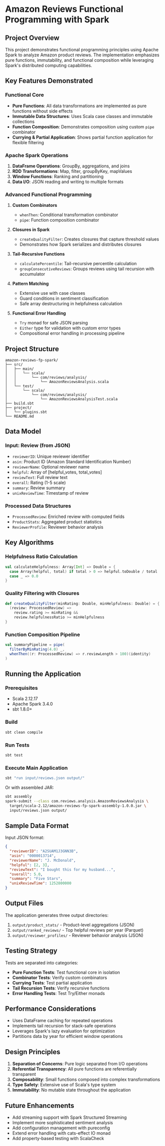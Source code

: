 # Amazon Reviews Functional Programming with Spark

## Project Overview

This project demonstrates functional programming principles using Apache Spark to analyze Amazon product reviews. The implementation emphasizes pure functions, immutability, and functional composition while leveraging Spark's distributed computing capabilities.

## Key Features Demonstrated

### Functional Core
- **Pure Functions**: All data transformations are implemented as pure functions without side effects
- **Immutable Data Structures**: Uses Scala case classes and immutable collections
- **Function Composition**: Demonstrates composition using custom `pipe` combinator
- **Currying & Partial Application**: Shows partial function application for flexible filtering

### Apache Spark Operations
1. **DataFrame Operations**: GroupBy, aggregations, and joins
2. **RDD Transformations**: Map, filter, groupByKey, mapValues
3. **Window Functions**: Ranking and partitioning
4. **Data I/O**: JSON reading and writing to multiple formats

### Advanced Functional Programming

1. **Custom Combinators**
   - `whenThen`: Conditional transformation combinator
   - `pipe`: Function composition combinator

2. **Closures in Spark**
   - `createQualityFilter`: Creates closures that capture threshold values
   - Demonstrates how Spark serializes and distributes closures

3. **Tail-Recursive Functions**
   - `calculatePercentile`: Tail-recursive percentile calculation
   - `groupConsecutiveReviews`: Groups reviews using tail recursion with accumulator

4. **Pattern Matching**
   - Extensive use with case classes
   - Guard conditions in sentiment classification
   - Safe array destructuring in helpfulness calculation

5. **Functional Error Handling**
   - `Try` monad for safe JSON parsing
   - `Either` type for validation with custom error types
   - Compositional error handling in processing pipeline

## Project Structure

```
amazon-reviews-fp-spark/
├── src/
│   ├── main/
│   │   └── scala/
│   │       └── com/reviews/analysis/
│   │           └── AmazonReviewsAnalysis.scala
│   └── test/
│       └── scala/
│           └── com/reviews/analysis/
│               └── AmazonReviewsAnalysisTest.scala
├── build.sbt
├── project/
│   └── plugins.sbt
└── README.md
```

## Data Model

### Input: Review (from JSON)
- `reviewerID`: Unique reviewer identifier
- `asin`: Product ID (Amazon Standard Identification Number)
- `reviewerName`: Optional reviewer name
- `helpful`: Array of [helpful_votes, total_votes]
- `reviewText`: Full review text
- `overall`: Rating (1-5 scale)
- `summary`: Review summary
- `unixReviewTime`: Timestamp of review

### Processed Data Structures
- `ProcessedReview`: Enriched review with computed fields
- `ProductStats`: Aggregated product statistics
- `ReviewerProfile`: Reviewer behavior analysis

## Key Algorithms

### Helpfulness Ratio Calculation
```scala
val calculateHelpfulness: Array[Int] => Double = {
  case Array(helpful, total) if total > 0 => helpful.toDouble / total
  case _ => 0.0
}
```

### Quality Filtering with Closures
```scala
def createQualityFilter(minRating: Double, minHelpfulness: Double) = {
  (review: ProcessedReview) => 
    review.rating >= minRating && 
    review.helpfulnessRatio >= minHelpfulness
}
```

### Function Composition Pipeline
```scala
val summaryPipeline = pipe(
  filterByMinRating(4.0) _,
  whenThen((r: ProcessedReview) => r.reviewLength > 100)(identity)
)
```

## Running the Application

### Prerequisites
- Scala 2.12.17
- Apache Spark 3.4.0
- sbt 1.8.0+

### Build
```bash
sbt clean compile
```

### Run Tests
```bash
sbt test
```

### Execute Main Application
```bash
sbt "run input/reviews.json output/"
```

Or with assembled JAR:
```bash
sbt assembly
spark-submit --class com.reviews.analysis.AmazonReviewsAnalysis \
  target/scala-2.12/amazon-reviews-fp-spark-assembly-1.0.0.jar \
  input/reviews.json output/
```

## Sample Data Format

Input JSON format:
```json
{
  "reviewerID": "A2SUAM1J3GNN3B",
  "asin": "0000013714",
  "reviewerName": "J. McDonald",
  "helpful": [2, 3],
  "reviewText": "I bought this for my husband...",
  "overall": 5.0,
  "summary": "Five Stars",
  "unixReviewTime": 1252800000
}
```

## Output Files

The application generates three output directories:
1. `output/product_stats/` - Product-level aggregations (JSON)
2. `output/ranked_reviews/` - Top helpful reviews per year (Parquet)
3. `output/reviewer_profiles/` - Reviewer behavior analysis (JSON)

## Testing Strategy

Tests are separated into categories:
- **Pure Function Tests**: Test functional core in isolation
- **Combinator Tests**: Verify custom combinators
- **Currying Tests**: Test partial application
- **Tail Recursion Tests**: Verify recursive functions
- **Error Handling Tests**: Test Try/Either monads

## Performance Considerations

- Uses DataFrame caching for repeated operations
- Implements tail recursion for stack-safe operations
- Leverages Spark's lazy evaluation for optimization
- Partitions data by year for efficient window operations

## Design Principles

1. **Separation of Concerns**: Pure logic separated from I/O operations
2. **Referential Transparency**: All pure functions are referentially transparent
3. **Composability**: Small functions composed into complex transformations
4. **Type Safety**: Extensive use of Scala's type system
5. **Immutability**: No mutable state throughout the application

## Future Enhancements

- Add streaming support with Spark Structured Streaming
- Implement more sophisticated sentiment analysis
- Add configuration management with pureconfig
- Extend error handling with cats-effect IO monad
- Add property-based testing with ScalaCheck